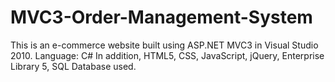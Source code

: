 MVC3-Order-Management-System
============================

This is an e-commerce website built using ASP.NET MVC3 in Visual Studio 2010. 
Language: C#
In addition, HTML5, CSS, JavaScript, jQuery, Enterprise Library 5, SQL Database used.